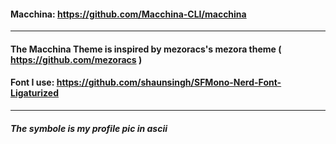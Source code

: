 
#### Macchina: https://github.com/Macchina-CLI/macchina
---
#### The Macchina Theme is inspired by mezoracs's mezora theme ( https://github.com/mezoracs )
#### Font I use: https://github.com/shaunsingh/SFMono-Nerd-Font-Ligaturized
---
##### The symbole is my profile pic in ascii
